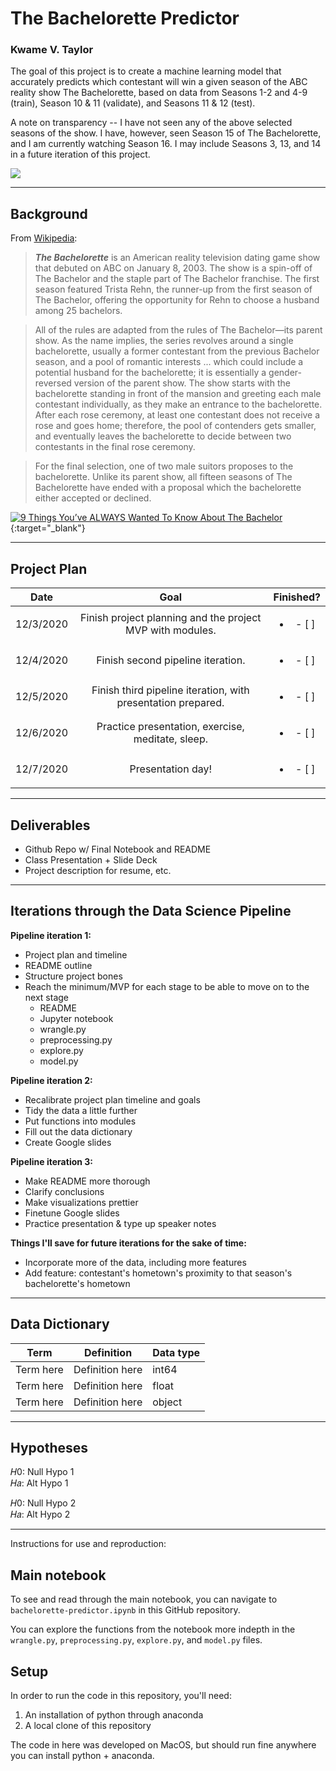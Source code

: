 # The Bachelorette Predictor
### Kwame V. Taylor

The goal of this project is to create a machine learning model that accurately predicts which contestant will win a given season of the ABC reality show The Bachelorette, based on data from Seasons 1-2 and 4-9 (train), Season 10 & 11 (validate), and Seasons 11 & 12 (test).

A note on transparency -- I have not seen any of the above selected seasons of the show. I have, however, seen Season 15 of The Bachelorette, and I am currently watching Season 16. <!--I have left Season 13 and 14 out of the data for the sake of time efficiency, as I would have to scrape that data myself from the Bachelor Nation Wiki, since the FiveThirtyEight data has not been updated past Season 13.--> I may include Seasons 3, 13, and 14 in a future iteration of this project.

<img src="https://static.tumblr.com/c8504796ecc695283d1e8af5c7f137c9/oig2scu/qjlo45s32/tumblr_static_8e9p6wr2jy0wks8c4004w8k4s.png">

---

## Background

From [Wikipedia](https://en.wikipedia.org/wiki/The_Bachelorette):
> ***The Bachelorette*** is an American reality television dating game show that debuted on ABC on January 8, 2003. The show is a spin-off of The Bachelor and the staple part of The Bachelor franchise. The first season featured Trista Rehn, the runner-up from the first season of The Bachelor, offering the opportunity for Rehn to choose a husband among 25 bachelors.

> All of the rules are adapted from the rules of The Bachelor—its parent show. As the name implies, the series revolves around a single bachelorette, usually a former contestant from the previous Bachelor season, and a pool of romantic interests ... which could include a potential husband for the bachelorette; it is essentially a gender-reversed version of the parent show. The show starts with the bachelorette standing in front of the mansion and greeting each male contestant individually, as they make an entrance to the bachelorette. After each rose ceremony, at least one contestant does not receive a rose and goes home; therefore, the pool of contenders gets smaller, and eventually leaves the bachelorette to decide between two contestants in the final rose ceremony.

> For the final selection, one of two male suitors proposes to the bachelorette. Unlike its parent show, all fifteen seasons of The Bachelorette have ended with a proposal which the bachelorette either accepted or declined.

[![9 Things You’ve ALWAYS Wanted To Know About The Bachelor](https://img.youtube.com/vi/p-Jr8iNdXOQ/0.jpg)](https://www.youtube.com/watch?v=p-Jr8iNdXOQ){:target="_blank"}

---

## Project Plan

|    Date    |                                Goal                               |     Finished?     |
|:----------:|:-----------------------------------------------------------------:|:-----------------:|
| 12/3/2020 | Finish project planning and the project MVP with modules.         |<ul><li>- [ ] </li>
| 12/4/2020 | Finish second pipeline iteration.                                 |<ul><li>- [ ] </li>
| 12/5/2020 | Finish third pipeline iteration, with presentation prepared.      |<ul><li>- [ ] </li>
| 12/6/2020 | Practice presentation, exercise, meditate, sleep.                 |<ul><li>- [ ] </li>
| 12/7/2020 | Presentation day!                                                 |<ul><li>- [ ] </li>

<!-- The project deliverables are the following: **Jupyter Notebook** data science pipeline walkthrough with **conclusions**, data **visualizations**, **README**, and **modules with functions** (```wrangle.py```, ```preprocessing.py```, ```explore.py```, and ```model.py```). -->

---

## Deliverables
* Github Repo w/ Final Notebook and README
* Class Presentation + Slide Deck
* Project description for resume, etc.

---

## Iterations through the Data Science Pipeline

**Pipeline iteration 1:**
* Project plan and timeline
* README outline
* Structure project bones
* Reach the minimum/MVP for each stage to be able to move on to the next stage
    * README
    * Jupyter notebook
    * wrangle.py
    * preprocessing.py
    * explore.py
    * model.py

**Pipeline iteration 2:**
* Recalibrate project plan timeline and goals
* Tidy the data a little further
* Put functions into modules
* Fill out the data dictionary
* Create Google slides

**Pipeline iteration 3:**
* Make README more thorough
* Clarify conclusions
* Make visualizations prettier
* Finetune Google slides
* Practice presentation & type up speaker notes

**Things I'll save for future iterations for the sake of time:**
* Incorporate more of the data, including more features
* Add feature: contestant's hometown's proximity to that season's bachelorette's hometown

---

## Data Dictionary

| Term                     | Definition                                                 | Data type                |
|--------------------------|------------------------------------------------------------|--------------------------|
| Term here                | Definition here                                            | int64                    |
| Term here                | Definition here                                            | float                    |
| Term here                | Definition here                                            | object                   |

---

## Hypotheses

𝐻0: Null Hypo 1<br>
𝐻𝑎: Alt Hypo 1

𝐻0: Null Hypo 2<br>
𝐻𝑎: Alt Hypo 2

---

Instructions for use and reproduction:
## Main notebook
To see and read through the main notebook, you can navigate to ```bachelorette-predictor.ipynb``` in this GitHub repository.

You can explore the functions from the notebook more indepth in the ```wrangle.py```, ```preprocessing.py```, ```explore.py```, and ```model.py``` files.

## Setup

In order to run the code in this repository, you'll need:

1. An installation of python through anaconda
2. A local clone of this repository
<!--3. An ```env.py``` file that defines the following variables:
  - 'user'
  - 'host'
  - 'password'-->

The code in here was developed on MacOS, but should run fine anywhere you can install python + anaconda.

<!--
---

### Big thanks to the following resources for education and inspiration:
* <a href="https://ds.codeup.com/">Codeup curriculum</a>
* <a href="https://towardsdatascience.com/simple-and-multiple-linear-regression-in-python-c928425168f9">Simple and Multiple Linear Regression in Python</a>
* <a href="https://geopy.readthedocs.io/en/stable/">GeoPy</a>
* <a href="https://machinelearningmastery.com/model-based-outlier-detection-and-removal-in-python/">4 Automatic Outlier Detection Algorithms in Python</a>
* <a href="https://scikit-learn.org/stable/modules/generated/sklearn.ensemble.IsolationForest.html">Isolation Forest documentation</a>
* <a href="https://towardsdatascience.com/outlier-detection-with-isolation-forest-3d190448d45e">Outlier Detection with Isolation Forest</a>
* <a href="https://www.tablesgenerator.com/markdown_tables#">Markdown Table generator</a>
* <a href="https://jakevdp.github.io/PythonDataScienceHandbook/04.13-geographic-data-with-basemap.html">Geographic Data with Basemap</a>
* <a href="https://medium.com/@samchaaa/preprocessing-why-you-should-generate-polynomial-features-first-before-standardizing-892b4326a91d">Preprocessing: why you should generate polynomial features first before standardizing</a>
* <a href="https://apps.gis.ucla.edu/geodata/en/dataset/world_elevation_contours">World Elevation Contours data from UCLA</a>
* <a href="https://apps.gis.ucla.edu/geodata/dataset/california-public-schools">California school districts data from UCLA</a>
* <a href="https://www.cde.ca.gov/ds/si/ds/pubschls.asp">California school districts from CA's DoE</a>
* <a href="https://towardsdatascience.com/understanding-k-means-clustering-in-machine-learning-6a6e67336aa1">Understanding K-means Clustering in Machine Learning</a>
* <a href="https://dardenreviews.github.io/">Faith's Darden reviews, of course!</a>
* And extra big thanks to my Codeup Darden cohort colleagues for being a constant source of knowledge, help, and motivation!
-->
